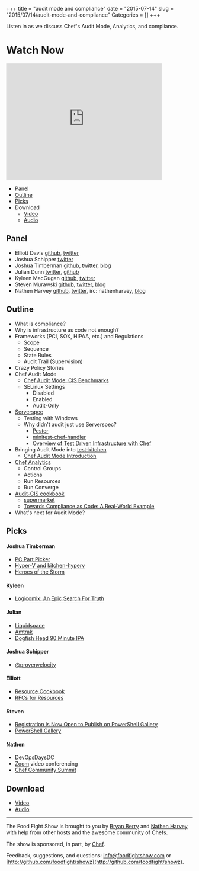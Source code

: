 +++
title = "audit mode and compliance"
date = "2015-07-14"
slug = "2015/07/14/audit-mode-and-compliance"
Categories = []
+++

Listen in as we discuss Chef's Audit Mode, Analytics, and compliance.  

# Watch Now

<iframe width="420" height="315" src="http://www.youtube.com/embed/zcguEmLJ5y8" frameborder="0" allowfullscreen></iframe>

* [Panel](http://foodfightshow.org/2015/07/audit-mode-and-compliance.html#panel)
* [Outline](http://foodfightshow.org/2015/07/audit-mode-and-compliance.html#outline)
* [Picks](http://foodfightshow.org/2015/07/audit-mode-and-compliance.html#picks)
* Download
  * [Video](http://youtu.be/zcguEmLJ5y8)
  * [Audio](http://traffic.libsyn.com/foodfight/FoodFightShow94-Compliance_and_Audit.mp3)

<!-- more -->

Panel<a name="panel"></a>
-----

* Elliott Davis [github](https://github.com/elliott-davis), [twitter](https://twitter.com/libsysguy)
* Joshua Schipper [twitter](https://twitter.com/provenvelocity)
* Joshua Timberman [github](http://github.com/jtimberman), [twitter](https://twitter.com/jtimberman), [blog](http://jtimberman.housepub.org/)
* Julian Dunn [twitter](https://twitter.com/julian_dunn), [github](https://github.com/juliandunn)
* Kyleen MacGugan [github](https://github.com/kmacgugan), [twitter](https://twitter.com/MacGoogly)
* Steven Murawski [github](https://github.com/smurawski), [twitter](https://twitter.com/stevenmurawski), [blog](http://stevenmurawski.com/)
* Nathen Harvey [github](http://github.com/nathenharvey), [twitter](http://twitter.com/nathenharvey), irc: nathenharvey, [blog](http://nathenharvey.com)

Outline<a name="outline"></a>
-------

* What is compliance?
* Why is infrastructure as code not enough?
* Frameworks (PCI, SOX, HIPAA, etc.) and Regulations
  * Scope
  * Sequence
  * State Rules
  * Audit Trail (Supervision)
* Crazy Policy Stories
* Chef Audit Mode
  * [Chef Audit Mode: CIS Benchmarks](https://www.chef.io/blog/2015/04/09/chef-audit-mode-cis-benchmarks/)
  * SELinux Settings
    * Disabled
    * Enabled
    * Audit-Only
* [Serverspec](http://serverspec.org/)
  * Testing with Windows
  * Why didn't audit just use Serverspec?
    * [Pester](https://github.com/pester/Pester)
    * [minitest-chef-handler](https://rubygems.org/gems/minitest-chef-handler/versions/1.0.3)
    * [Overview of Test Driven Infrastructure with Chef](https://www.chef.io/blog/2015/04/21/overview-of-test-driven-infrastructure-with-chef/)
* Bringing Audit Mode into [test-kitchen](https://github.com/test-kitchen/test-kitchen)
  * [Chef Audit Mode Introduction](https://www.chef.io/blog/2015/05/06/chef-audit-mode-introduction/)
* [Chef Analytics](https://docs.chef.io/analytics.html)
  * Control Groups
  * Actions
  * Run Resources
  * Run Converge
* [Audit-CIS cookbook](https://github.com/chef-cookbooks/audit-cis)
  * [supermarket](https://supermarket.chef.io/cookbooks/audit-cis)
  * [Towards Compliance as Code: A Real-World Example](https://www.chef.io/blog/2015/05/11/towards-compliance-as-code-a-real-world-example/)
* What's next for Audit Mode?

Picks<a name="picks"></a>
-----

#### Joshua Timberman

* [PC Part Picker](http://pcpartpicker.com/)
* [Hyper-V and kitchen-hyperv](https://github.com/test-kitchen/kitchen-hyperv)
* [Heroes of the Storm](http://us.battle.net/heroes/en/)

#### Kyleen

* [Logicomix: An Epic Search For Truth](http://www.goodreads.com/book/show/6493321-logicomix)

#### Julian

* [Liquidspace](https://liquidspace.com/)
* [Amtrak](http://www.amtrak.com/)
* [Dogfish Head 90 Minute IPA](http://www.dogfish.com/brews-spirits/the-brews/year-round-brews/90-minute-ipa.htm)

#### Joshua Schipper

* [@provenvelocity](https://twitter.com/provenvelocity)

#### Elliott

* [Resource Cookbook](https://github.com/chef-cookbooks/resource)
* [RFCs for Resources](https://github.com/chef/chef-rfc/issues?utf8=%E2%9C%93&q=label%3A%22Resource+2.0%22+)

#### Steven

* [Registration is Now Open to Publish on PowerShell Gallery](http://blogs.msdn.com/b/powershell/archive/2015/07/07/powershell-gallery-registration-is-now-unrestricted.aspx)
* [PowerShell Gallery](https://www.powershellgallery.com/)

#### Nathen

* [DevOpsDaysDC](http://devopsdaysdc.org)
* [Zoom](http://zoom.us/) video conferencing
* [Chef Community Summit](http://summit.chef.io)

Download
--------
* [Video](http://youtu.be/zcguEmLJ5y8)
* [Audio](http://traffic.libsyn.com/foodfight/FoodFightShow94-Compliance_and_Audit.mp3)

<hr />

The Food Fight Show is brought to you by [Bryan Berry](https://twitter.com/bryanwb) and [Nathen Harvey](https://twitter.com/nathenharvey) with help from other hosts and the awesome community of Chefs.

The show is sponsored, in part, by [Chef](http://www.getchef.com).

Feedback, suggestions, and questions:  [info@foodfightshow.com](mailto:info@foodfightshow.com) or  [http://github.com/foodfight/showz](http://github.com/foodfight/showz).
